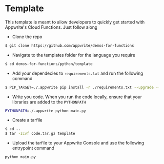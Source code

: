 # Template
This template is meant to allow developers to quickly get started with Appwrite's Cloud Functions. Just follow along 

* Clone the repo
```bash
$ git clone https://github.com/appwrite/demos-for-functions
```

* Navigate to the templates folder for the language you require

```bash
$ cd demos-for-functions/python/template
```

* Add your dependecies to `requirements.txt` and run the following command

```bash
$ PIP_TARGET=./.appwrite pip install -r ./requirements.txt --upgrade --ignore-installed
```

* Write you code. When you run the code locally, ensure that your libraries are added to the `PYTHONPATH`
```bash
PYTHONPATH=./.appwrite python main.py
```

* Create a tarfile

```bash
$ cd ..
$ tar -zcvf code.tar.gz template
```

* Upload the tarfile to your Appwrite Console and use the following entrypoint command

```bash
python main.py
```
